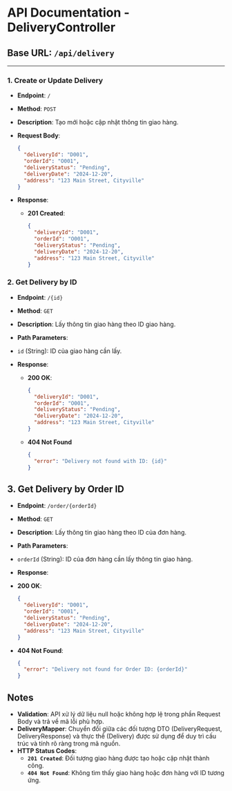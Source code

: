 # API Documentation - DeliveryController

## Base URL: `/api/delivery`

---

### 1. Create or Update Delivery

- **Endpoint**: `/`
- **Method**: `POST`
- **Description**: Tạo mới hoặc cập nhật thông tin giao hàng.

- **Request Body**:
    ```json
    {
      "deliveryId": "D001",
      "orderId": "O001",
      "deliveryStatus": "Pending",
      "deliveryDate": "2024-12-20",
      "address": "123 Main Street, Cityville"
    }
- **Response**:

    - **201 Created**:
        ```json
        {
          "deliveryId": "D001",
          "orderId": "O001",
          "deliveryStatus": "Pending",
          "deliveryDate": "2024-12-20",
          "address": "123 Main Street, Cityville"
        }
### 2. **Get Delivery by ID**
- **Endpoint**: `/{id}`
- **Method**: `GET`
- **Description**: Lấy thông tin giao hàng theo ID giao hàng.

- **Path Parameters**:

- `id` (String): ID của giao hàng cần lấy.
- **Response**:

    - **200 OK**:
        ```json
        {
          "deliveryId": "D001",
          "orderId": "O001",
          "deliveryStatus": "Pending",
          "deliveryDate": "2024-12-20",
          "address": "123 Main Street, Cityville"
        }
    - **404 Not Found**
        ```json
        {
          "error": "Delivery not found with ID: {id}"
        }
## 3. **Get Delivery by Order ID**
- **Endpoint**: `/order/{orderId}`
- **Method**: `GET`
- **Description**: Lấy thông tin giao hàng theo ID của đơn hàng.

- **Path Parameters**:

- `orderId` (String): ID của đơn hàng cần lấy thông tin giao hàng.
- **Response**:

- **200 OK**:
  ```json
  {
    "deliveryId": "D001",
    "orderId": "O001",
    "deliveryStatus": "Pending",
    "deliveryDate": "2024-12-20",
    "address": "123 Main Street, Cityville"
  }
- **404 Not Found**:
  ```json
  {
    "error": "Delivery not found for Order ID: {orderId}"
  }
## **Notes**
- **Validation**: API xử lý dữ liệu null hoặc không hợp lệ trong phần Request Body và trả về mã lỗi phù hợp.
- **DeliveryMapper**: Chuyển đổi giữa các đối tượng DTO (DeliveryRequest, DeliveryResponse) và thực thể (Delivery) được sử dụng để duy trì cấu trúc và tính rõ ràng trong mã nguồn.
- **HTTP Status Codes**:
  - **`201 Created`**: Đối tượng giao hàng được tạo hoặc cập nhật thành công.
  - **`404 Not Found`**: Không tìm thấy giao hàng hoặc đơn hàng với ID tương ứng.
